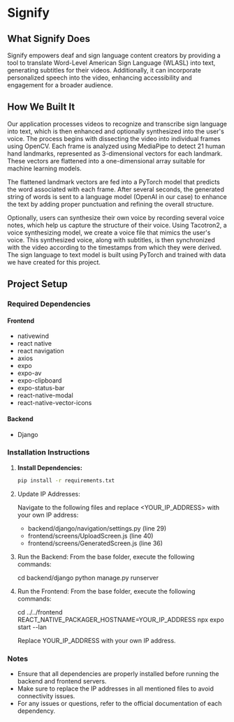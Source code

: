 # Signify

## What Signify Does

Signify empowers deaf and sign language content creators by providing a tool to translate Word-Level American Sign Language (WLASL) into text, generating subtitles for their videos. Additionally, it can incorporate personalized speech into the video, enhancing accessibility and engagement for a broader audience.

## How We Built It

Our application processes videos to recognize and transcribe sign language into text, which is then enhanced and optionally synthesized into the user's voice. The process begins with dissecting the video into individual frames using OpenCV. Each frame is analyzed using MediaPipe to detect 21 human hand landmarks, represented as 3-dimensional vectors for each landmark. These vectors are flattened into a one-dimensional array suitable for machine learning models.

The flattened landmark vectors are fed into a PyTorch model that predicts the word associated with each frame. After several seconds, the generated string of words is sent to a language model (OpenAI in our case) to enhance the text by adding proper punctuation and refining the overall structure.

Optionally, users can synthesize their own voice by recording several voice notes, which help us capture the structure of their voice. Using Tacotron2, a voice synthesizing model, we create a voice file that mimics the user's voice. This synthesized voice, along with subtitles, is then synchronized with the video according to the timestamps from which they were derived. The sign language to text model is built using PyTorch and trained with data we have created for this project.

## Project Setup

### Required Dependencies

#### Frontend
- nativewind
- react native
- react navigation
- axios
- expo
- expo-av
- expo-clipboard
- expo-status-bar
- react-native-modal
- react-native-vector-icons

#### Backend
- Django

### Installation Instructions

1. **Install Dependencies:**
   ```sh
   pip install -r requirements.txt
   

2. Update IP Addresses:

   Navigate to the following files and replace <YOUR_IP_ADDRESS> with your own IP address:
   - backend/django/navigation/settings.py (line 29)
   - frontend/screens/UploadScreen.js (line 40)
   - frontend/screens/GeneratedScreen.js (line 36)

3. Run the Backend:
   From the base folder, execute the following commands:
   
   cd backend/django
   python manage.py runserver
   

4. Run the Frontend:
   From the base folder, execute the following commands:
   
   cd ../../frontend
   REACT_NATIVE_PACKAGER_HOSTNAME=YOUR_IP_ADDRESS
   npx expo start --lan
   
   Replace YOUR_IP_ADDRESS with your own IP address.

### Notes
- Ensure that all dependencies are properly installed before running the backend and frontend servers.
- Make sure to replace the IP addresses in all mentioned files to avoid connectivity issues.
- For any issues or questions, refer to the official documentation of each dependency.
```
